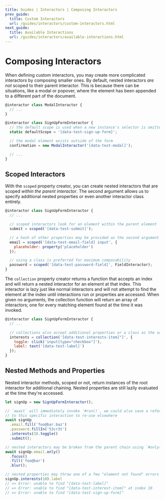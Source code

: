 ```yaml
---
title: Guides | Interactors | Composing Interactors
prev_guide:
  title: Custom Interactors
  url: /guides/interactors/custom-interactors.html
next_guide:
  title: Available Interactions
  url: /guides/interactors/available-interactions.html
---
```


# Composing Interactors

When defining custom interactors, you may create more complicated
interactors by composing smaller ones. By default, nested interactors
_are not_ scoped to their parent interactor. This is because there can
be situations, like a modal or popover, where the element has been
appended to a different part of the document.

``` javascript
@interactor class ModalInteractor {
  // ...
}

@interactor class SignUpFormInteractor {
  // the default scope is used when a new instance's selector is omitted
  static defaultScope = '[data-test-sign-up-form]';

  // the modal element exists outside of the form
  confirmation = new ModalInteractor('[data-test-modal]');

  // ...
}
```

## Scoped Interactors

With the `scoped` property creator, you can create nested interactors
that are scoped _within the parent interactor_. The second argument
allows us to specify additional nested properties or even another
interactor class entirely.

``` javascript
@interactor class SignUpFormInteractor {
  // ...

  // scoped interactors look for an element within the parent element
  submit = scoped('[data-test-submit]');

  // a hash of other properties may be provided as the second argument
  email = scoped('[data-test-email-field] input', {
    placeholder: property('placeholder')
  });

  // using a class is preferred for maximum composability
  password = scoped('[data-test-password-field]', FieldInteractor);
}
```

The `collection` property creator returns a function that accepts an
index and will return a nested interactor for an element at that
index. This interactor is lazy just like normal interactors and will
not attempt to find the element at the index until interactions run or
properties are accessed. When given no arguments, the collection
function will return an array of interactors; one for every matching
element found at the time it was invoked.

``` javascript
@interactor class SignUpFormInteractor {
  // ...

  // collections also accept additional properties or a class as the second argument
  interests = collection('[data-test-interests-item]"]', {
    toggle: click('input[type="checkbox"]'),
    label: text('[data-test-label]')
  });
}
```

## Nested Methods and Properties

Nested interactor methods, scoped or not, return instances of the root
interactor for additional chaining. Nested properties are still lazily
evaluated at the time they're accessed.

``` javascript
let signUp = new SignUpFormInteractor();

// `await` will immediately invoke `#run()`, we could also save a reference
// to this specific interaction to re-use elsewhere
await signUp
  .email.fill('foo@bar.baz')
  .password.fillIn('53cr3t')
  .interests(3).toggle()
  .submit();

// nested interactors may be broken from the parent chain using `#only()`
await signUp.email.only()
  .focus()
  .fill('foo@bar')
  .blur();

// nested properties may throw one of a few "element not found" errors
signUp.interests(10).label
// => Error: unable to find "[data-test-label]"
// => Error: unable to find "[data-test-interest-item]" at index 10
// => Error: unable to find "[data-test-sign-up-form]"
```
